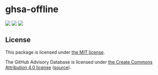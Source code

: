 # ghsa-offline

[![](https://img.shields.io/npm/v/@jamiemagee/ghsa-offline?style=for-the-badge)](https://www.npmjs.com/package/@jamiemagee/ghsa-offline)
[![](https://img.shields.io/github/workflow/status/JamieMagee/ghsa-offline/Build?style=for-the-badge)](https://github.com/JamieMagee/ghsa-offline/actions/workflows/build.yml)
[![](https://img.shields.io/badge/license-MIT-blue?style=for-the-badge)](./LICENSE)

## License

This package is licensed under [the MIT license](https://opensource.org/licenses/MIT).

The GitHub Advisory Database is licensed under [the Create Commons Attribution 4.0 license](https://creativecommons.org/licenses/by/4.0/) ([source](https://docs.github.com/en/github/site-policy/github-additional-product-terms#b-license-to-the-github-advisory-database)).
